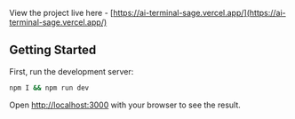 View the project live here - [https://ai-terminal-sage.vercel.app/](https://ai-terminal-sage.vercel.app/)




## Getting Started

First, run the development server:

```bash
npm I && npm run dev
```

Open [http://localhost:3000](http://localhost:3000) with your browser to see the result.

